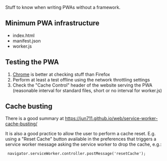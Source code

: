 Stuff to know when writing PWAs without a framework.

## Minimum PWA infrastructure

- index.html
- manifest.json
- worker.js

## Testing the PWA

1. [Chrome](https://developer.chrome.com/docs/devtools/progressive-web-apps/) is better at checking stuff than Firefox
2. Perform at least a test offline using the network throttling settings
3. Check the "Cache Control" header of the website serving the PWA (reasonable interval for standard files, short or no interval for worker.js)

## Cache busting

There is a good summary at https://jun711.github.io/web/service-worker-cache-busting/

It is also a good practice to allow the user to perform a cache reset. E.g. using a "Reset Cache"
button available in the preferences that triggers a service worker message asking the service
worker to drop the cache, e.g.:

     navigator.serviceWorker.controller.postMessage('resetCache');
   
